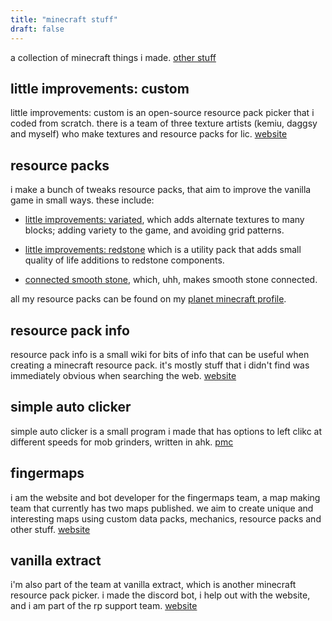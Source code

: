 ```yaml
---
title: "minecraft stuff"
draft: false
---
```


a collection of minecraft things i made. [other stuff](/other-stuff)


## little improvements: custom
little improvements: custom is an open-source resource pack picker that i coded from scratch. there is a team of three texture artists (kemiu, daggsy and myself) who make textures and resource packs for lic.
[website](https://www.littleimprovements-custom.tk/)


## resource packs

i make a bunch of tweaks resource packs, that aim to improve the vanilla game in small ways. these include:

- [little improvements: variated](https://www.planetminecraft.com/texture-pack/little-improvements-variated/), which adds alternate textures to many blocks; adding variety to the game, and avoiding grid patterns.

- [little improvements: redstone](https://www.planetminecraft.com/texture-pack/little-improvements-redstone/) which is a utility pack that adds small quality of life additions to redstone components.

- [connected smooth stone](https://www.planetminecraft.com/texture-pack/connected-smooth-stone-no-optifine/), which, uhh, makes smooth stone connected.

all my resource packs can be found on my [planet minecraft profile](https://www.planetminecraft.com/member/beatso/).


## resource pack info

resource pack info  is a small wiki for bits of info that can be useful when creating a minecraft resource pack. it's mostly stuff that i didn't find was immediately obvious when searching the web.
[website](https://rpinfo.beatso.tk/)


## simple auto clicker
simple auto clicker is a small program i made that has options to left clikc at different speeds for mob grinders, written in ahk. [pmc](https://www.planetminecraft.com/mod/simple-auto-clicker/)


## fingermaps

i am the website and bot developer for the fingermaps team, a map making team that currently has two maps published. we aim to create unique and interesting maps using custom data packs, mechanics, resource packs and other stuff.
[website](https://fingermaps.net/)  


## vanilla extract

i'm also part of the team at vanilla extract, which is another minecraft resource pack picker. i made the discord bot, i help out with the website, and i am part of the rp support team.
[website](https://sites.google.com/view/vanillaextract)